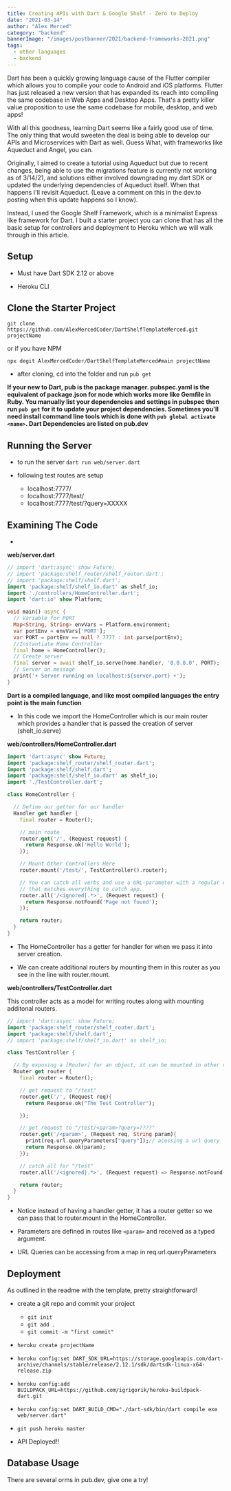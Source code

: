 ```yaml
---
title: Creating APIs with Dart & Google Shelf - Zero to Deploy
date: "2021-03-14"
author: "Alex Merced"
category: "backend"
bannerImage: "/images/postbanner/2021/backend-frameworks-2021.png"
tags:
  - other languages
  - backend
---
```


Dart has been a quickly growing language cause of the Flutter compiler which allows you to compile your code to Android and iOS platforms. Flutter has just released a new version that has expanded its reach into compiling the same codebase in Web Apps and Desktop Apps. That's a pretty killer value proposition to use the same codebase for mobile, desktop, and web apps!

With all this goodness, learning Dart seems like a fairly good use of time. The only thing that would sweeten the deal is being able to develop our APIs and Microservices with Dart as well. Guess What, with frameworks like Aqueduct and Angel, you can.

Originally, I aimed to create a tutorial using Aqueduct but due to recent changes, being able to use the migrations feature is currently not working as of 3/14/21, and solutions either involved downgrading my dart SDK or updated the underlying dependencies of Aqueduct itself. When that happens I'll revisit Aqueduct. (Leave a comment on this in the dev.to posting when this update happens so I know).

Instead, I used the Google Shelf Framework, which is a minimalist Express like framework for Dart. I built a starter project you can clone that has all the basic setup for controllers and deployment to Heroku which we will walk through in this article.

## Setup

- Must have Dart SDK 2.12 or above

- Heroku CLI

## Clone the Starter Project

`git clone https://github.com/AlexMercedCoder/DartShelfTemplateMerced.git projectName`

or if you have NPM

`npx degit AlexMercedCoder/DartShelfTemplateMerced#main projectName`

- after cloning, cd into the folder and run `pub get`

**If your new to Dart, pub is the package manager. pubspec.yaml is the equivalent of package.json for node which works more like Gemfile in Ruby. You manually list your dependencies and settings in pubspec then run `pub get` for it to update your project dependencies. Sometimes you'll need install command line tools which is done with `pub global activate <name>`. Dart Dependencies are listed on pub.dev**

## Running the Server

- to run the server `dart run web/server.dart`

- following test routes are setup

    - localhost:7777/
    - localhost:7777/test/
    - localhost:7777/test/<param>?query=XXXXX

## Examining The Code

- 

**web/server.dart**

```dart
// import 'dart:async' show Future;
// import 'package:shelf_router/shelf_router.dart';
// import 'package:shelf/shelf.dart';
import 'package:shelf/shelf_io.dart' as shelf_io;
import './controllers/HomeController.dart';
import 'dart:io' show Platform;

void main() async {
  // Variable for PORT
  Map<String, String> envVars = Platform.environment;
  var portEnv = envVars['PORT'];
  var PORT = portEnv == null ? 7777 : int.parse(portEnv);
  //Instantiate Home Controller
  final home = HomeController();
  // Create server
  final server = await shelf_io.serve(home.handler, '0.0.0.0', PORT);
  // Server on message
  print('☀️ Server running on localhost:${server.port} ☀️');
}
```

**Dart is a compiled language, and like most compiled languages the entry point is the main function**

- In this code we import the HomeController which is our main router which provides a handler that is passed the creation of server (shelt_io.serve)

**web/controllers/HomeController.dart**

```dart
import 'dart:async' show Future;
import 'package:shelf_router/shelf_router.dart';
import 'package:shelf/shelf.dart';
import 'package:shelf/shelf_io.dart' as shelf_io;
import './TestController.dart';

class HomeController {

  // Define our getter for our handler
  Handler get handler {
    final router = Router();

    // main route
    router.get('/', (Request request) {
      return Response.ok('Hello World');
    });

    // Mount Other Controllers Here
    router.mount('/test/', TestController().router);

    // You can catch all verbs and use a URL-parameter with a regular expression
    // that matches everything to catch app.
    router.all('/<ignored|.*>', (Request request) {
      return Response.notFound('Page not found');
    });

    return router;
  }
}
```

- The HomeController has a getter for handler for when we pass it into server creation.

- We can create additional routers by mounting them in this router as you see in the line with router.mount.

**web/controllers/TestController.dart**

This controller acts as a model for writing routes along with mounting additonal routers.

```dart
// import 'dart:async' show Future;
import 'package:shelf_router/shelf_router.dart';
import 'package:shelf/shelf.dart';
// import 'package:shelf/shelf_io.dart' as shelf_io;

class TestController {

  // By exposing a [Router] for an object, it can be mounted in other routers.
  Router get router {
    final router = Router();

    // get request to "/test"
    router.get('/', (Request req){
      return Response.ok("The Test Controller");

    });

    // get request to "/test/<param>?query=????"
    router.get('/<param>', (Request req, String param){
      print(req.url.queryParameters["query"]);// acessing a url query
      return Response.ok(param);
    });

    // catch all for "/test"
    router.all('/<ignored|.*>', (Request request) => Response.notFound('null'));

    return router;
  }
}
```

- Notice instead of having a handler getter, it has a router getter so we can pass that to router.mount in the HomeController.

- Parameters are defined in routes like `<param>` and received as a typed argument.

- URL Queries can be accessing from a map in req.url.queryParameters

## Deployment

As outlined in the readme with the template, pretty straightforward!

- create a git repo and commit your project
    - `git init`
    - `git add .`
    - `git commit -m "first commit"`

- `heroku create projectName`

- `heroku config:set DART_SDK_URL=https://storage.googleapis.com/dart-archive/channels/stable/release/2.12.1/sdk/dartsdk-linux-x64-release.zip`

- `heroku config:add BUILDPACK_URL=https://github.com/igrigorik/heroku-buildpack-dart.git`

- `heroku config:set DART_BUILD_CMD="./dart-sdk/bin/dart compile exe web/server.dart"`

- `git push heroku master`

- API Deployed!!

## Database Usage

There are several orms in pub.dev, give one a try!